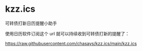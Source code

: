 # kzz.ics
可转债打新日历提醒小助手

使用日历软件订阅这个 url 就可以持续收到可转债打新的提醒了：

https://raw.githubusercontent.com/chasays/kzz.ics/main/kzz.ics
